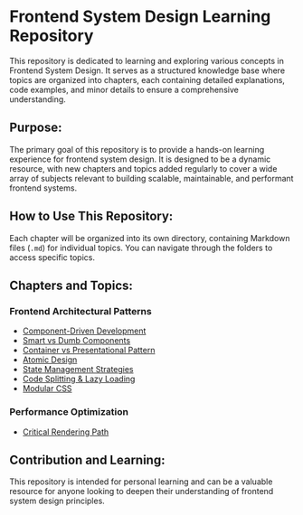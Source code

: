 # Frontend System Design Learning Repository

This repository is dedicated to learning and exploring various concepts in Frontend System Design. It serves as a structured knowledge base where topics are organized into chapters, each containing detailed explanations, code examples, and minor details to ensure a comprehensive understanding.

## Purpose:

The primary goal of this repository is to provide a hands-on learning experience for frontend system design. It is designed to be a dynamic resource, with new chapters and topics added regularly to cover a wide array of subjects relevant to building scalable, maintainable, and performant frontend systems.

## How to Use This Repository:

Each chapter will be organized into its own directory, containing Markdown files (`.md`) for individual topics. You can navigate through the folders to access specific topics.

## Chapters and Topics:

### Frontend Architectural Patterns
*   [Component-Driven Development](./Frontend%20Architectural%20Patterns/Component-Driven%20Development.md)
*   [Smart vs Dumb Components](./Frontend%20Architectural%20Patterns/Smart%20vs%20Dumb%20Components.md)
*   [Container vs Presentational Pattern](./Frontend%20Architectural%20Patterns/Container%20vs%20Presentational%20Pattern.md)
*   [Atomic Design](./Frontend%20Architectural%20Patterns/Atomic%20Design.md)
*   [State Management Strategies](./Frontend%20Architectural%20Patterns/State-Management-Strategies.md)
*   [Code Splitting & Lazy Loading](./Frontend%20Architectural%20Patterns/Code-Splitting-Lazy-Loading.md)
*   [Modular CSS](./Frontend%20Architectural%20Patterns/Modular-CSS.md)

### Performance Optimization
*   [Critical Rendering Path](./Performance-Optimization/Critical-Rendering-Path.md)

## Contribution and Learning:

This repository is intended for personal learning and can be a valuable resource for anyone looking to deepen their understanding of frontend system design principles.
